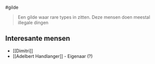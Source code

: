 #gilde 

>Een gilde waar rare types in zitten. 
>Deze mensen doen meestal illegale dingen

## Interesante mensen

- [[Dimitri]]
- [[Adelbert Handlanger]] - Eigenaar (?)